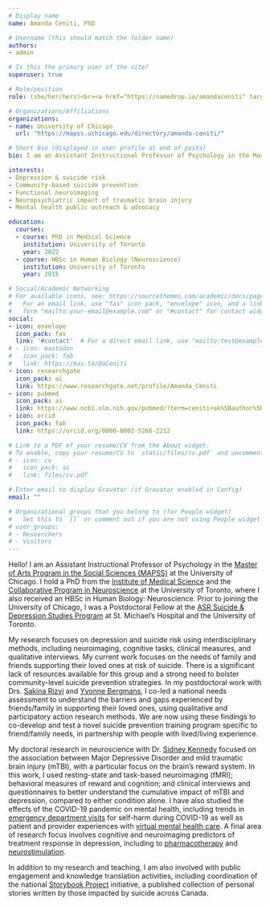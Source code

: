 ```yaml
---
# Display name
name: Amanda Ceniti, PhD

# Username (this should match the folder name)
authors:
- admin

# Is this the primary user of the site?
superuser: true

# Role/position
role: (she/her/hers)<br><a href="https://namedrop.io/amandaceniti" target="_blank">hear my name</a><br><br>Assistant Instructional Professor

# Organizations/Affiliations
organizations:
- name: University of Chicago
  url: "https://mapss.uchicago.edu/directory/amanda-ceniti/"

# Short bio (displayed in user profile at end of posts)
bio: I am an Assistant Instructional Professor of Psychology in the Master of Arts Program in the Social Sciences (MAPSS) at the University of Chicago. My research interests include community-based suicide prevention focused on building social support capacity among family/friends of those at risk, the neurobiology of depression and suicide risk, and the psychiatric impact of traumatic brain injury.

interests:
- Depression & suicide risk
- Community-based suicide prevention
- Functional neuroimaging
- Neuropsychiatric impact of traumatic brain injury
- Mental health public outreach & advocacy

education:
  courses:
  - course: PhD in Medical Science
    institution: University of Toronto
    year: 2022
  - course: HBSc in Human Biology (Neuroscience)
    institution: University of Toronto
    year: 2015

# Social/Academic Networking
# For available icons, see: https://sourcethemes.com/academic/docs/page-builder/#icons
#   For an email link, use "fas" icon pack, "envelope" icon, and a link in the
#   form "mailto:your-email@example.com" or "#contact" for contact widget.
social:
- icon: envelope
  icon_pack: fas
  link: '#contact'  # For a direct email link, use "mailto:test@example.org".
# - icon: mastodon
#   icon_pack: fab
#   link: https://mas.to/@aCeniti
- icon: researchgate
  icon_pack: ai
  link: https://www.researchgate.net/profile/Amanda_Ceniti
- icon: pubmed
  icon_pack: ai
  link: https://www.ncbi.nlm.nih.gov/pubmed/?term=ceniti+ak%5Bauthor%5D
- icon: orcid
  icon_pack: fab
  link: https://orcid.org/0000-0002-5266-2212

# Link to a PDF of your resume/CV from the About widget.
# To enable, copy your resume/CV to `static/files/cv.pdf` and uncomment the lines below.
# - icon: cv
#   icon_pack: ai
#   link: files/cv.pdf

# Enter email to display Gravatar (if Gravatar enabled in Config)
email: ""

# Organizational groups that you belong to (for People widget)
#   Set this to `[]` or comment out if you are not using People widget.
# user_groups:
# - Researchers
# - Visitors
---
```


Hello! I am an Assistant Instructional Professor of Psychology in the <a href="https://mapss.uchicago.edu/" target="_blank">Master of Arts Program in the Social Sciences (MAPSS)</a> at the University of Chicago. I hold a PhD from the <a href="https://ims.utoronto.ca/" target="_blank">Institute of Medical Science</a> and the <a href="https://neuroscience.utoronto.ca/" target="_blank">Collaborative Program in Neuroscience</a> at the University of Toronto, where I also received an HBSc in Human Biology: Neuroscience. Prior to joining the University of Chicago, I was a Postdoctoral Fellow at the <a href="https://asrlife.ca/" target="_blank">ASR Suicide & Depression Studies Program</a> at St. Michael’s Hospital and the University of Toronto.

My research focuses on depression and suicide risk using interdisciplinary methods, including neuroimaging, cognitive tasks, clinical measures, and qualitative interviews. My current work focuses on the needs of family and friends supporting their loved ones at risk of suicide. There is a significant lack of resources available for this group and a strong need to bolster community-level suicide prevention strategies. In my postdoctoral work with Drs. <a href="https://research.unityhealth.to/researchers/sakina-rizvi/">Sakina Rizvi</a> and <a href="https://psychiatry.utoronto.ca/faculty/yvonne-bergmans">Yvonne Bergmans</a>, I co-led a national needs assessment to understand the barriers and gaps experienced by friends/family in supporting their loved ones, using qualitative and participatory action research methods. We are now using these findings to co-develop and test a novel suicide prevention training program specific to friend/family needs, in partnership with people with lived/living experience.

My doctoral research in neuroscience with Dr. <a href="https://research.unityhealth.to/researchers/sidney-kennedy/" target="_blank">Sidney Kennedy</a> focused on the association between Major Depressive Disorder and mild traumatic brain injury (mTBI), with a particular focus on the brain’s reward system. In this work, I used resting-state and task-based neuroimaging (fMRI); behavioral measures of reward and cognition; and clinical interviews and questionnaires to better understand the cumulative impact of mTBI and depression, compared to either condition alone. I have also studied the effects of the COVID-19 pandemic on mental health, including trends in <a href="https://pubmed.ncbi.nlm.nih.gov/38642422/">emergency department visits</a> for self-harm during COVID-19 as well as patient and provider experiences with <a href="https://pubmed.ncbi.nlm.nih.gov/34986035/">virtual mental health care</a>. A final area of research focus involves cognitive and neuroimaging predictors of treatment response in depression, including to <a href="https://pubmed.ncbi.nlm.nih.gov/32349119/">pharmacotherapy</a> and <a href="https://pubmed.ncbi.nlm.nih.gov/28286473/">neurostimulation</a>.

In addition to my research and teaching, I am also involved with public engagement and knowledge translation activities, including coordination of the national <a href="https://asrlife.ca/storybook" target="_blank">Storybook Project</a> initiative, a published collection of personal stories written by those impacted by suicide across Canada.
